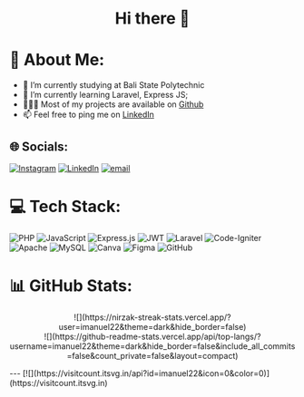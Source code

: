 <h1 align="center">Hi there 👋</h1>

# 💫 About Me:
- 🔭   I’m currently studying at Bali State Polytechnic
- 🌱   I’m currently learning Laravel, Express JS;
- 👨🏻‍💻   Most of my projects are available on <a href="https://github.com/imanuel22">Github</a>
- 📫   Feel free to ping me on <a href="https://linkedin.com/in/imanuel-renra" target="_blank"> LinkedIn </a>


## 🌐 Socials:
[![Instagram](https://img.shields.io/badge/Instagram-%23E4405F.svg?logo=Instagram&logoColor=white)](https://instagram.com/@imanuelrenra_) [![LinkedIn](https://img.shields.io/badge/LinkedIn-%230077B5.svg?logo=linkedin&logoColor=white)](https://linkedin.com/in/@imanuel-renra) [![email](https://img.shields.io/badge/Email-D14836?logo=gmail&logoColor=white)](mailto:imanuelrenra@gmail.com) 

# 💻 Tech Stack:
![PHP](https://img.shields.io/badge/php-%23777BB4.svg?style=for-the-badge&logo=php&logoColor=white) ![JavaScript](https://img.shields.io/badge/javascript-%23323330.svg?style=for-the-badge&logo=javascript&logoColor=%23F7DF1E) ![Express.js](https://img.shields.io/badge/express.js-%23404d59.svg?style=for-the-badge&logo=express&logoColor=%2361DAFB) ![JWT](https://img.shields.io/badge/JWT-black?style=for-the-badge&logo=JSON%20web%20tokens) ![Laravel](https://img.shields.io/badge/laravel-%23FF2D20.svg?style=for-the-badge&logo=laravel&logoColor=white) ![Code-Igniter](https://img.shields.io/badge/CodeIgniter-%23EF4223.svg?style=for-the-badge&logo=codeIgniter&logoColor=white) ![Apache](https://img.shields.io/badge/apache-%23D42029.svg?style=for-the-badge&logo=apache&logoColor=white) ![MySQL](https://img.shields.io/badge/mysql-4479A1.svg?style=for-the-badge&logo=mysql&logoColor=white)
 ![Canva](https://img.shields.io/badge/Canva-%2300C4CC.svg?style=for-the-badge&logo=Canva&logoColor=white) ![Figma](https://img.shields.io/badge/figma-%23F24E1E.svg?style=for-the-badge&logo=figma&logoColor=white) ![GitHub](https://img.shields.io/badge/github-%23121011.svg?style=for-the-badge&logo=github&logoColor=white)
# 📊 GitHub Stats:
<p align="center">
![](https://nirzak-streak-stats.vercel.app/?user=imanuel22&theme=dark&hide_border=false)<br/>
![](https://github-readme-stats.vercel.app/api/top-langs/?username=imanuel22&theme=dark&hide_border=false&include_all_commits=false&count_private=false&layout=compact)
</p>
---
[![](https://visitcount.itsvg.in/api?id=imanuel22&icon=0&color=0)](https://visitcount.itsvg.in)

<!-- Proudly created with GPRM ( https://gprm.itsvg.in ) -->


